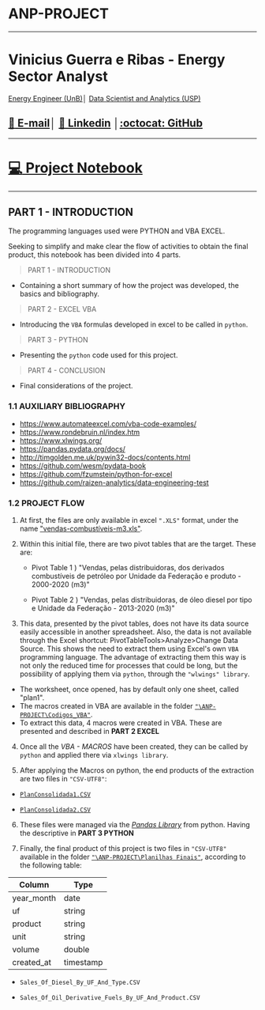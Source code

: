 # ANP-PROJECT

---

# Vinicius Guerra e Ribas -  Energy Sector Analyst
[Energy Engineer (UnB)](https://www.unb.br/)│ [Data Scientist and Analytics (USP)](https://www5.usp.br/)


## [:email: E-mail](viniciusgribas@gmail.com)│ [:dart: Linkedin](https://www.linkedin.com/in/vinicius-guerra-e-ribas/) │[:octocat: GitHub](https://github.com/viniciusgribas) 

---

# [:computer: Project Notebook](https://github.com/viniciusgribas/ANP-PROJECT/blob/3f3248700438ac43180c49b441712db51b439d5d/Codigos_Python/Notebook_Master.ipynb)

---

## PART 1 - INTRODUCTION
The programming languages used were PYTHON and VBA EXCEL.

Seeking to simplify and make clear the flow of activities to obtain the final product, this notebook has been divided into 4 parts.

> PART 1 - INTRODUCTION
 -  Containing a short summary of how the project was developed, the basics and bibliography.

> PART 2 - EXCEL VBA
 - Introducing the `VBA` formulas developed in excel to be called in `python`.

> PART 3 - PYTHON
 - Presenting the `python` code used for this project.

> PART 4 - CONCLUSION
 - Final considerations of the project.

### 1.1 AUXILIARY BIBLIOGRAPHY
 - https://www.automateexcel.com/vba-code-examples/
 - https://www.rondebruin.nl/index.htm
 - https://www.xlwings.org/
 - https://pandas.pydata.org/docs/
 - http://timgolden.me.uk/pywin32-docs/contents.html
 - https://github.com/wesm/pydata-book
 - https://github.com/fzumstein/python-for-excel
 - https://github.com/raizen-analytics/data-engineering-test

### 1.2 PROJECT FLOW

1) At first, the files are only available in excel `".XLS"` format, under the name ["vendas-combustíveis-m3.xls"](https://github.com/viniciusgribas/ANP-PROJECT/tree/main/assets).

2) Within this initial file, there are two pivot tables that are the target. These are:

    - Pivot Table 1 ) "Vendas, pelas distribuidoras, dos derivados combustíveis de petróleo por Unidade da Federação e produto - 2000-2020 (m3)"
    
    - Pivot Table 2 ) "Vendas, pelas distribuidoras, de óleo diesel por tipo e Unidade da Federação - 2013-2020 (m3)"

3) This data, presented by the pivot tables, does not have its data source easily accessible in another spreadsheet. Also, the data is not available through the Excel shortcut: PivotTableTools>Analyze>Change Data Source. This shows the need to extract them using Excel's own `VBA` programming language. The advantage of extracting them this way is not only the reduced time for processes that could be long, but the possibility of applying them via `python`, through the `"wlwings" library`.

- The worksheet, once opened, has by default only one sheet, called "plan1".
- The macros created in VBA are available in the folder [`"\ANP-PROJECT\Codigos_VBA"`](https://github.com/viniciusgribas/ANP-PROJECT/tree/main/Codigos_VBA).
-  To extract this data, 4 macros were created in VBA. These are presented and described in **PART 2 EXCEL**

4) Once all the *VBA - MACROS* have been created, they can be called by `python` and applied there via `xlwings library`.

5) After applying the Macros on python, the end products of the extraction are two files in `"CSV-UTF8"`:

 - [`PlanConsolidada1.CSV`](https://github.com/viniciusgribas/ANP-PROJECT/tree/main/assets)

 - [`PlanConsolidada2.CSV`](https://github.com/viniciusgribas/ANP-PROJECT/tree/main/assets)

6) These files were managed via the *[Pandas Library](https://pandas.pydata.org/)* from python. Having the descriptive in **PART 3 PYTHON**

7) Finally, the final product of this project is two files in `"CSV-UTF8"` available in the folder [`"\ANP-PROJECT\Planilhas Finais"`](https://github.com/viniciusgribas/ANP-PROJECT/tree/main/Planilhas%20Finais), according to the following table:

| Column     | Type      |
|------------|-----------|
| year_month | date      |
| uf         | string    |
| product    | string    |
| unit       | string    |
| volume     | double    |
| created_at | timestamp |

 - `Sales_Of_Diesel_By_UF_And_Type.CSV`

 - `Sales_Of_Oil_Derivative_Fuels_By_UF_And_Product.CSV`
